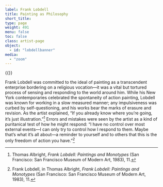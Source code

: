 ```yaml
---
label: Frank Lobdell
title: Painting as Philosophy
short_title:
type: page
weight: 491
menu: false
toc: false
class: artist-page
object:
  - id: "lobdellbanner"
media:
  - "zoom"
---
```

{{<q-figure id="lobdellbanner">}}

Frank Lobdell was committed to the ideal of painting as a transcendent enterprise bordering on a religious vocation—it was a vital but tortured process of sensing and responding to the world around him. While his New York contemporaries celebrated the spontaneity of action painting, Lobdell was known for working in a slow measured manner; any impulsiveness was curbed by self-questioning, and his works bear the marks of erasure and revision. As the artist explained, “If you already know where you’re going, it’s just illustration.”[^1] Errors and mistakes were seen by the artist as a kind of puritanical test of how he might respond: “I have no control over most external events—I can only try to control how I respond to them. Maybe that’s what it’s all about—a reminder to yourself and to others that this is the only freedom of action you have.”[^2]

[^1]: Thomas Albright, *Frank Lobdell: Paintings and Monotypes* (San Francisco: San Francisco Museum of Modern Art, 1983), 11.

[^2]: Frank Lobdell, in Thomas Albright, *Frank Lobdell: Paintings and Monotypes* (San Francisco: San Francisco Museum of Modern Art, 1983), 11.
